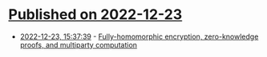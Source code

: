 # [Published on 2022-12-23](index.md)

* [2022-12-23, 15:37:39](https://lobste.rs/s/vijyei/fully_homomorphic_encryption_zero) - [Fully-homomorphic encryption, zero-knowledge proofs, and multiparty computation](https://www.notamonadtutorial.com/fully-homomorphic-encryption-zero-knowledge-proofs-and-multiparty-computation/)
